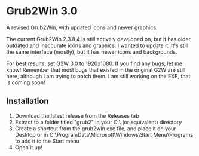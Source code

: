 # Grub2Win 3.0
A revised Grub2Win, with updated icons and newer graphics.

The current Grub2Win 2.3.8.4 is still actively developed on, but it has older, outdated and inaccurate icons and graphics. I wanted to update it. It's still the same interface (mostly), but it has newer icons and backgrounds. 

For best results, set G2W 3.0 to 1920x1080.
If you find any bugs, let me know! Remember that most bugs that existed in the original G2W are still here, although I am trying to patch them.
I am still working on the EXE, that is coming soon!

## Installation
1. Download the latest release from the Releases tab
2. Extract to a folder titled "grub2" in your C:\ (or equivalent) directory
3. Create a shortcut from the grub2win.exe file, and place it on your Desktop or in C:\ProgramData\Microsoft\Windows\Start Menu\Programs to add it to the Start menu
4. Open it up!
